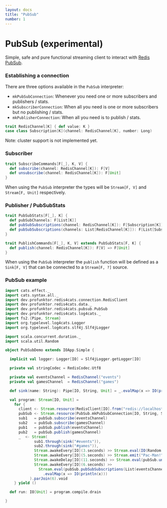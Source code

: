 ```yaml
---
layout: docs
title: "PubSub"
number: 1
---
```


# PubSub (experimental)

Simple, safe and pure functional streaming client to interact with [Redis PubSub](https://redis.io/topics/pubsub).

### Establishing a connection

There are three options available in the `PubSub` interpreter:

- `mkPubSubConnection`: Whenever you need one or more subscribers and publishers / stats.
- `mkSubscriberConnection`: When all you need is one or more subscribers but no publishing / stats.
- `mkPublisherConnection`: When all you need is to publish / stats.

```scala mdoc:invisible
trait RedisChannel[K] { def value: K }
case class Subscription[K](channel: RedisChannel[K], number: Long)
```

Note: cluster support is not implemented yet.

### Subscriber

```scala mdoc:silent
trait SubscribeCommands[F[_], K, V] {
  def subscribe(channel: RedisChannel[K]): F[V]
  def unsubscribe(channel: RedisChannel[K]): F[Unit]
}
```

When using the `PubSub` interpreter the types will be `Stream[F, V]` and `Stream[F, Unit]` respectively.

### Publisher / PubSubStats

```scala mdoc:silent
trait PubSubStats[F[_], K] {
  def pubSubChannels: F[List[K]]
  def pubSubSubscriptions(channel: RedisChannel[K]): F[Subscription[K]]
  def pubSubSubscriptions(channels: List[RedisChannel[K]]): F[List[Subscription[K]]]
}

trait PublishCommands[F[_], K, V] extends PubSubStats[F, K] {
  def publish(channel: RedisChannel[K]): F[V] => F[Unit]
}
```

When using the `PubSub` interpreter the `publish` function will be defined as a `Sink[F, V]` that can be connected to a `Stream[F, ?]` source.

### PubSub example

```scala mdoc:silent
import cats.effect._
import cats.syntax.all._
import dev.profunktor.redis4cats.connection.RedisClient
import dev.profunktor.redis4cats.data._
import dev.profunktor.redis4cats.pubsub.PubSub
import dev.profunktor.redis4cats.log4cats._
import fs2.{Pipe, Stream}
import org.typelevel.log4cats.Logger
import org.typelevel.log4cats.slf4j.Slf4jLogger

import scala.concurrent.duration._
import scala.util.Random

object PubSubDemo extends IOApp.Simple {

  implicit val logger: Logger[IO] = Slf4jLogger.getLogger[IO]

  private val stringCodec = RedisCodec.Utf8

  private val eventsChannel = RedisChannel("events")
  private val gamesChannel  = RedisChannel("games")

  def sink(name: String): Pipe[IO, String, Unit] = _.evalMap(x => IO(println(s"Subscriber: $name >> $x")))

  val program: Stream[IO, Unit] =
    for {
      client <- Stream.resource(RedisClient[IO].from("redis://localhost"))
      pubSub <- Stream.resource(PubSub.mkPubSubConnection[IO, String, String](client, stringCodec))
      sub1   = pubSub.subscribe(eventsChannel)
      sub2   = pubSub.subscribe(gamesChannel)
      pub1   = pubSub.publish(eventsChannel)
      pub2   = pubSub.publish(gamesChannel)
      _  <- Stream(
             sub1.through(sink("#events")),
             sub2.through(sink("#games")),
             Stream.awakeEvery[IO](3.seconds) >> Stream.eval(IO(Random.nextInt(100).toString)).through(pub1),
             Stream.awakeEvery[IO](5.seconds) >> Stream.emit("Pac-Man!").through(pub2),
             Stream.awakeDelay[IO](11.seconds) >> Stream.eval(pubSub.unsubscribe(gamesChannel)),
             Stream.awakeEvery[IO](6.seconds) >> 
               Stream.eval(pubSub.pubSubSubscriptions(List(eventsChannel, gamesChannel)))
                 .evalMap(x => IO(println(x)))
           ).parJoin(6).void
    } yield ()

  def run: IO[Unit] = program.compile.drain

}
```
